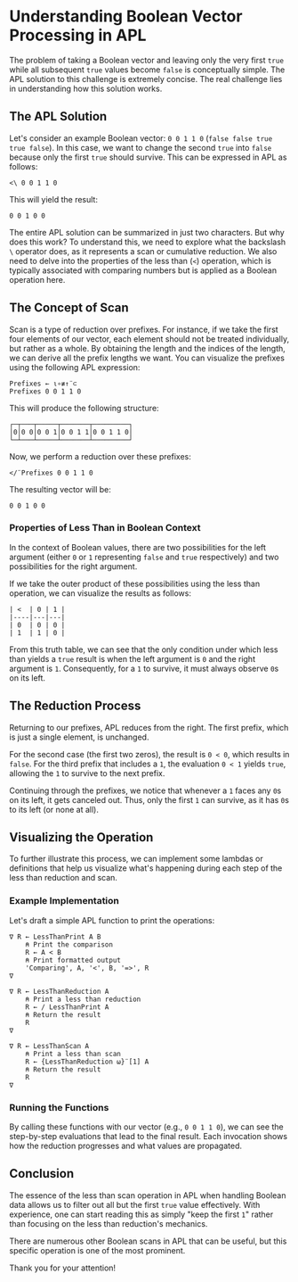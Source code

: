 
# Understanding Boolean Vector Processing in APL

The problem of taking a Boolean vector and leaving only the very first `true` while all subsequent `true` values become `false` is conceptually simple. The APL solution to this challenge is extremely concise. The real challenge lies in understanding how this solution works.

## The APL Solution

Let's consider an example Boolean vector: `0 0 1 1 0` (`false false true true false`). In this case, we want to change the second `true` into `false` because only the first `true` should survive. This can be expressed in APL as follows:

```apl
<\ 0 0 1 1 0
```
This will yield the result:
```
0 0 1 0 0
```

The entire APL solution can be summarized in just two characters. But why does this work? To understand this, we need to explore what the backslash `\` operator does, as it represents a scan or cumulative reduction. We also need to delve into the properties of the less than (`<`) operation, which is typically associated with comparing numbers but is applied as a Boolean operation here.

## The Concept of Scan

Scan is a type of reduction over prefixes. For instance, if we take the first four elements of our vector, each element should not be treated individually, but rather as a whole. By obtaining the length and the indices of the length, we can derive all the prefix lengths we want. You can visualize the prefixes using the following APL expression:

```apl
Prefixes ← ⍳∘≢↑¨⊂
Prefixes 0 0 1 1 0
```

This will produce the following structure:
```
┌─┬───┬─────┬───────┬─────────┐
│0│0 0│0 0 1│0 0 1 1│0 0 1 1 0│
└─┴───┴─────┴───────┴─────────┘
```

Now, we perform a reduction over these prefixes:

```apl
</¨Prefixes 0 0 1 1 0
```
The resulting vector will be:
```
0 0 1 0 0
```

### Properties of Less Than in Boolean Context

In the context of Boolean values, there are two possibilities for the left argument (either `0` or `1` representing `false` and `true` respectively) and two possibilities for the right argument. 

If we take the outer product of these possibilities using the less than operation, we can visualize the results as follows:

```
| <  | 0 | 1 |
|----|---|---|
| 0  | 0 | 0 |
| 1  | 1 | 0 |
```

From this truth table, we can see that the only condition under which less than yields a `true` result is when the left argument is `0` and the right argument is `1`. Consequently, for a `1` to survive, it must always observe `0`s on its left.

## The Reduction Process

Returning to our prefixes, APL reduces from the right. The first prefix, which is just a single element, is unchanged. 

For the second case (the first two zeros), the result is `0 < 0`, which results in `false`. For the third prefix that includes a `1`, the evaluation `0 < 1` yields `true`, allowing the `1` to survive to the next prefix.

Continuing through the prefixes, we notice that whenever a `1` faces any `0`s on its left, it gets canceled out. Thus, only the first `1` can survive, as it has `0`s to its left (or none at all).

## Visualizing the Operation

To further illustrate this process, we can implement some lambdas or definitions that help us visualize what's happening during each step of the less than reduction and scan.

### Example Implementation

Let's draft a simple APL function to print the operations:

```apl
∇ R ← LessThanPrint A B
    ⍝ Print the comparison
    R ← A < B
    ⍝ Print formatted output
    'Comparing', A, '<', B, '=>', R
∇

∇ R ← LessThanReduction A
    ⍝ Print a less than reduction
    R ← / LessThanPrint A
    ⍝ Return the result
    R
∇

∇ R ← LessThanScan A
    ⍝ Print a less than scan
    R ← {LessThanReduction ⍵}¨[1] A
    ⍝ Return the result
    R
∇
```

### Running the Functions

By calling these functions with our vector (e.g., `0 0 1 1 0`), we can see the step-by-step evaluations that lead to the final result. Each invocation shows how the reduction progresses and what values are propagated.

## Conclusion

The essence of the less than scan operation in APL when handling Boolean data allows us to filter out all but the first `true` value effectively. With experience, one can start reading this as simply "keep the first `1`" rather than focusing on the less than reduction's mechanics.

There are numerous other Boolean scans in APL that can be useful, but this specific operation is one of the most prominent. 

Thank you for your attention!